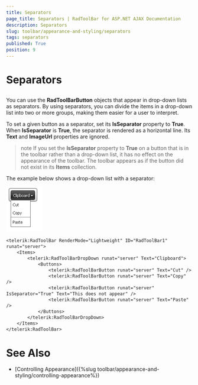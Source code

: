 ```yaml
---
title: Separators
page_title: Separators | RadToolBar for ASP.NET AJAX Documentation
description: Separators
slug: toolbar/appearance-and-styling/separators
tags: separators
published: True
position: 9
---
```


# Separators


## 

You can use the **RadToolBarButton** objects that appear in drop-down lists as separators. By using separators, you can divide the items in a drop-down list into two or more groups, making them easier for a user to interpret.

To set a given button as a separator, set its **IsSeparator** property to **True**. When **IsSeparator** is **True**, the separator is rendered as a horizontal line. Its **Text** and **ImageUrl** properties are ignored.

>note If you set the **IsSeparator** property to **True** on a button that is in the toolbar rather than a drop-down list, it has no effect on the appearance of the toolbar. The toolbar appears as if the button did not exist in its **Items** collection.
>

The example below shows a drop-down list with a separator:

![ToolBar Separator](images/toolbar_separator.png)

````ASPNET
<telerik:RadToolBar RenderMode="Lightweight" ID="RadToolBar1" runat="server">
    <Items>
        <telerik:RadToolBarDropDown runat="server" Text="Clipboard">
            <Buttons>
                <telerik:RadToolBarButton runat="server" Text="Cut" />
                <telerik:RadToolBarButton runat="server" Text="Copy" />
                <telerik:RadToolBarButton runat="server" IsSeparator="True" Text="This does not appear" />
                <telerik:RadToolBarButton runat="server" Text="Paste" />
            </Buttons>
        </telerik:RadToolBarDropDown>
    </Items>
</telerik:RadToolBar>
````

# See Also

 * [Controlling Appearance]({%slug toolbar/appearance-and-styling/controlling-appearance%})

